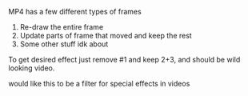 MP4 has a few different types of frames
1. Re-draw the entire frame
2. Update parts of frame that moved and keep the rest
3. Some other stuff idk about

To get desired effect just remove #1 and keep 2+3, and should be wild looking video.

would like this to be a filter for special effects in videos
